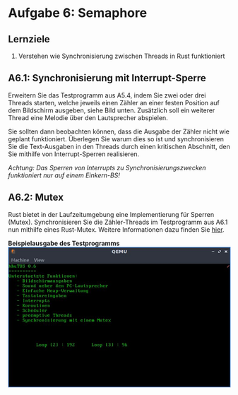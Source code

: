 # Aufgabe 6: Semaphore

## Lernziele
1. Verstehen wie Synchronisierung zwischen Threads in Rust funktioniert


## A6.1: Synchronisierung mit Interrupt-Sperre
Erweitern Sie das Testprogramm aus A5.4, indem Sie zwei oder drei Threads starten, welche jeweils einen Zähler an einer festen Position auf dem Bildschirm ausgeben, siehe Bild unten. Zusätzlich soll ein weiterer Thread eine Melodie über den Lautsprecher abspielen.

Sie sollten dann beobachten können, dass die Ausgabe der Zähler nicht wie geplant funktioniert. Überlegen Sie warum dies so ist und synchronisieren Sie die Text-Ausgaben in den Threads durch einen kritischen Abschnitt, den Sie mithilfe von Interrupt-Sperren realisieren.
 
*Achtung: Das Sperren von Interrupts zu Synchronisierungszwecken funktioniert nur auf einem Einkern-BS!*


## A6.2: Mutex
Rust bietet in der Laufzeitumgebung eine Implementierung für Sperren (Mutex). Synchronisieren Sie die Zähler-Threads im Testprogramm aus A6.1 nun mithilfe eines Rust-Mutex. Weitere Informationen dazu finden Sie [hier](https://doc.rust-lang.org/std/sync/struct.Mutex.html).


**Beispielausgabe des Testprogramms**
![Loops](https://github.com/hhu-bsinfo/hhuTOSr/blob/aufgabe-6/img/screen.jpg)

